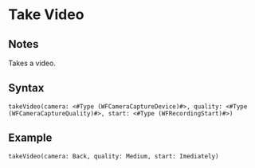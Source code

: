 # Take Video
## Notes
Takes a video.
## Syntax
```
takeVideo(camera: <#Type (WFCameraCaptureDevice)#>, quality: <#Type (WFCameraCaptureQuality)#>, start: <#Type (WFRecordingStart)#>)
```
## Example
```
takeVideo(camera: Back, quality: Medium, start: Imediately)
```